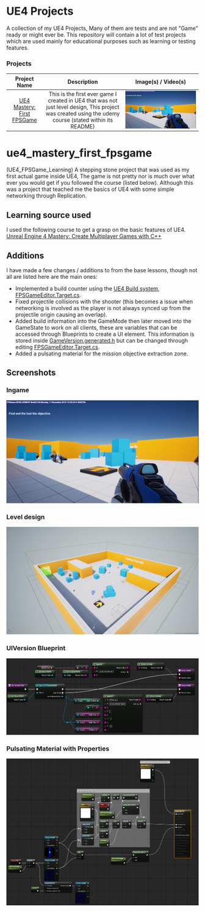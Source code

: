 # UE4 Projects
A collection of my UE4 Projects, Many of them are tests and are not "Game" ready or might ever be. 
This repository will contain a lot of test projects which are used mainly for educational purposes such as learning or testing features.


### Projects

| Project Name  | Description | Image(s) / Video(s) |
:----:|:----:|:----:
[UE4 Mastery: First FPSGame](#ue4_mastery_first_fpsgame) | This is the first ever game I created in UE4 that was not just level design, This project was created using the udemy course (stated within its README) | ![Ingame](resources/ue4_mastery_first_fpsgame.ingame.PNG "Ingame")


# ue4_mastery_first_fpsgame 
(UE4_FPSGame_Learning)
A stepping stone project that was used as my first actual game inside UE4, The game is not pretty nor is much over what ever you would get if you followed the course (listed below). 
Although this was a project that teached me the basics of UE4 with some simple networking through Replication.

## Learning source used
I used the following course to get a grasp on the basic features of UE4.  
[Unreal Engine 4 Mastery: Create Multiplayer Games with C++](https://www.udemy.com/unrealengine-cpp)

## Additions
I have made a few changes / additions to from the base lessons, though not all are listed here are the main ones:
- Implemented a build counter using the [UE4 Build system, FPSGameEditor.Target.cs](https://github.com/CallumCarmicheal/UE4_Learning_Projects/tree/master/ue4_mastery_first_fpsgame/Source/FPSGameEditor.Target.cs).
- Fixed projectile collisions with the shooter (this becomes a issue when networking is involved as the player is not always synced up from the projectile origin causing an overlap).
- Added build information into the GameMode then later moved into the GameState to work on all clients, these are variables that can be accessed through Blueprints to create a UI element. 
This information is stored inside [GameVersion.generated.h](https://github.com/CallumCarmicheal/UE4_Learning_Projects/tree/master/ue4_mastery_first_fpsgame/Source/FPSGame/Public/GameVersion.generated.h) 
but can be changed through editing [FPSGameEditor.Target.cs](https://github.com/CallumCarmicheal/UE4_Learning_Projects/tree/master/ue4_mastery_first_fpsgame/Source/FPSGameEditor.Target.cs).
- Added a pulsating material for the mission objective extraction zone.

## Screenshots
### Ingame
![Ingame](resources/ue4_mastery_first_fpsgame.ingame.PNG "Ingame")

### Level design
![Level design](resources/ue4_mastery_first_fpsgame.level_design.PNG "Level design")

### UIVersion Blueprint
![Version Blueprint](resources/ue4_mastery_first_fpsgame.version_info_example.PNG "Blueprint for showing Version on UI")

### Pulsating Material with Properties
![Pulsating Material with Properties](resources/ue4_mastery_first_fpsgame.customizable_pulsing_material.PNG "Pulsating Material with Properties")
